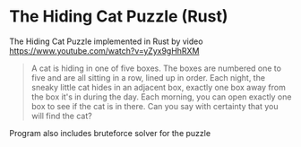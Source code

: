 # The Hiding Cat Puzzle (Rust)

The Hiding Cat Puzzle implemented in Rust by video https://www.youtube.com/watch?v=yZyx9gHhRXM

> A cat is hiding in one of five boxes.
> The boxes are numbered one to five and are all sitting in a row,
> lined up in order. Each night, the sneaky little cat hides in an adjacent box,
> exactly one box away from the box it's in during the day.
> Each morning, you can open exactly one box to see if the cat is in there.
> Can you say with certainty that you will find the cat?

Program also includes bruteforce solver for the puzzle
